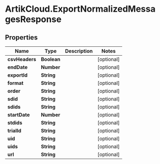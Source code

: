 # ArtikCloud.ExportNormalizedMessagesResponse

## Properties
Name | Type | Description | Notes
------------ | ------------- | ------------- | -------------
**csvHeaders** | **Boolean** |  | [optional] 
**endDate** | **Number** |  | [optional] 
**exportId** | **String** |  | [optional] 
**format** | **String** |  | [optional] 
**order** | **String** |  | [optional] 
**sdid** | **String** |  | [optional] 
**sdids** | **String** |  | [optional] 
**startDate** | **Number** |  | [optional] 
**stdids** | **String** |  | [optional] 
**trialId** | **String** |  | [optional] 
**uid** | **String** |  | [optional] 
**uids** | **String** |  | [optional] 
**url** | **String** |  | [optional] 


